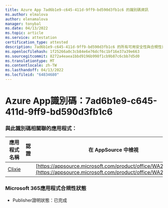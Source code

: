 ```yaml
---
title: Azure App 7ad6b1e9-c645-411d-9ff9-bd590d3fb1c6 的識別碼資訊
ms.author: elmalova
author: elenamalova
manager: tonybal
ms.date: 04/13/2022
ms.topic: article
ms.service: attestation
certification_type: attested
description: 7ad6b1e9-c645-411d-9ff9-bd590d3fb1c6 的所有可用安全性與合規性資訊。
ms.openlocfilehash: 1f25266a0c3cb84e6e76dcf6c1bf16e37a39e663
ms.sourcegitcommit: 8272a4eaea1bbd9196b998f1cb9b87c6cbb7d5d0
ms.translationtype: MT
ms.contentlocale: zh-TW
ms.lasthandoff: 04/13/2022
ms.locfileid: "64834680"
---
```

# <a name="azure-app-id-7ad6b1e9-c645-411d-9ff9-bd590d3fb1c6"></a>Azure App識別碼：7ad6b1e9-c645-411d-9ff9-bd590d3fb1c6


### <a name="apps-associated-with-this-id"></a>與此識別碼相關聯的應用程式：
| **應用程式名稱** | **認證** | **在 AppSource 中檢視** |
|--------------|---------------|-----------------------|
| [Clixie](../forward/WA200003880.md) |  | [https://appsource.microsoft.com/product/office/WA200003880](https://appsource.microsoft.com/product/office/WA200003880) |

### <a name="microsoft-365-app-compliance-status"></a>Microsoft 365應用程式合規性狀態
- Publisher證明狀態：已完成

